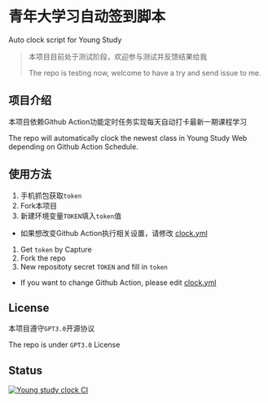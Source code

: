 # 青年大学习自动签到脚本

Auto clock script for Young Study 

> 本项目目前处于测试阶段，欢迎参与测试并反馈结果给我
> 
> The repo is testing now, welcome to have a try and send issue to me.

## 项目介绍

本项目依赖Github Action功能定时任务实现每天自动打卡最新一期课程学习

The repo will automatically clock the newest class in Young Study Web depending on Github Action Schedule.

## 使用方法

1. 手机抓包获取`token`
2. Fork本项目
3. 新建环境变量`TOKEN`填入`token`值

- 如果想改变Github Action执行相关设置，请修改 [clock.yml](.github/workflows/clock.yml)

1. Get `token` by Capture
2. Fork the repo
3. New repositoty secret `TOKEN` and fill in `token`

- If you want to change Github Action, please edit [clock.yml](.github/workflows/clock.yml)

## License

本项目遵守`GPT3.0`开源协议

The repo is under `GPT3.0` License

## Status
[![Young study clock CI](https://github.com/uniartisan/young-study-action/actions/workflows/clock.yml/badge.svg)](https://github.com/uniartisan/young-study-action/actions/workflows/clock.yml)
